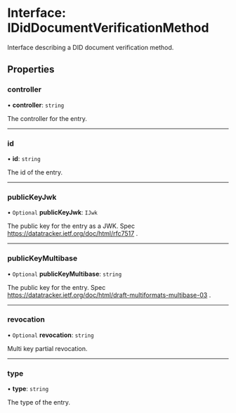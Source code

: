 # Interface: IDidDocumentVerificationMethod

Interface describing a DID document verification method.

## Properties

### controller

• **controller**: `string`

The controller for the entry.

---

### id

• **id**: `string`

The id of the entry.

---

### publicKeyJwk

• `Optional` **publicKeyJwk**: `IJwk`

The public key for the entry as a JWK.
Spec https://datatracker.ietf.org/doc/html/rfc7517 .

---

### publicKeyMultibase

• `Optional` **publicKeyMultibase**: `string`

The public key for the entry.
Spec https://datatracker.ietf.org/doc/html/draft-multiformats-multibase-03 .

---

### revocation

• `Optional` **revocation**: `string`

Multi key partial revocation.

---

### type

• **type**: `string`

The type of the entry.
